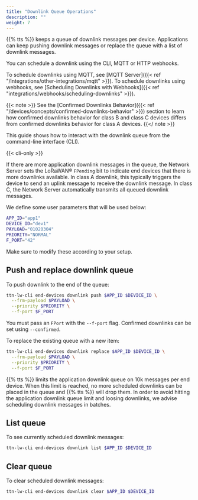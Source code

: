 ```yaml
---
title: "Downlink Queue Operations"
description: ""
weight: 7
---
```


{{% tts %}} keeps a queue of downlink messages per device. Applications can keep pushing downlink messages or replace the queue with a list of downlink messages.

<!--more-->

You can schedule a downlink using the CLI, MQTT or HTTP webhooks.

To schedule downlinks using MQTT, see [MQTT Server]({{< ref "/integrations/other-integrations/mqtt" >}}). To schedule downlinks using webhooks, see [Scheduling Downlinks with Webhooks]({{< ref "integrations/webhooks/scheduling-downlinks" >}}).

{{< note >}} See the [Confirmed Downlinks Behavior]({{< ref "/devices/concepts/confirmed-downlinks-behavior" >}}) section to learn how confirmed downlinks behavior for class B and class C devices differs from confirmed downlinks behavior for class A devices. {{</ note >}}

This guide shows how to interact with the downlink queue from the command-line interface (CLI).

{{< cli-only >}}

If there are more application downlink messages in the queue, the Network Server sets the LoRaWAN® `FPending` bit to indicate end devices that there is more downlinks available. In class A downlink, this typically triggers the device to send an uplink message to receive the downlink message. In class C, the Network Server automatically transmits all queued downlink messages.

We define some user parameters that will be used below:

```bash
APP_ID="app1"
DEVICE_ID="dev1"
PAYLOAD="01020304"
PRIORITY="NORMAL"
F_PORT="42"
```

Make sure to modify these according to your setup.

## Push and replace downlink queue

To push downlink to the end of the queue:

```bash
ttn-lw-cli end-devices downlink push $APP_ID $DEVICE_ID \
  --frm-payload $PAYLOAD \
  --priority $PRIORITY \
  --f-port $F_PORT
```

You must pass an `FPort` with the `--f-port` flag. Confirmed downlinks can be set using `--confirmed`.

To replace the existing queue with a new item:

```bash
ttn-lw-cli end-devices downlink replace $APP_ID $DEVICE_ID \
  --frm-payload $PAYLOAD \
  --priority $PRIORITY \
  --f-port $F_PORT
```

{{% tts %}} limits the application downlink queue on 10k messages per end device. When this limit is reached, no more scheduled downlinks can be placed in the queue and {{% tts %}} will drop them. In order to avoid hitting the application downlink queue limit and loosing downlinks, we advise scheduling downlink messages in batches.

## List queue

To see currently scheduled downlink messages:

```bash
ttn-lw-cli end-devices downlink list $APP_ID $DEVICE_ID
```

## Clear queue

To clear scheduled downlink messages:

```bash
ttn-lw-cli end-devices downlink clear $APP_ID $DEVICE_ID
```
